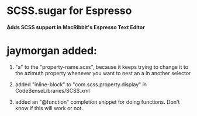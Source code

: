 # SCSS.sugar for Espresso
#### Adds SCSS support in MacRibbit's Espresso Text Editor

# jaymorgan added:

1. "a" to the "property-name.scss", because it keeps trying to change it to the azimuth property whenever you want to nest an a in another selector

2. added "inline-block" to "com.scss.property.display" in CodeSenseLibraries/SCSS.xml

3. added an "@function" completion snippet for doing functions. Don't know if this will work or not. 
